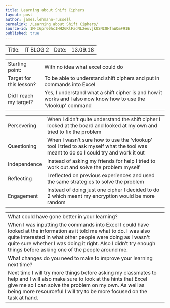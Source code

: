 ```yaml
---
title: Learning about Shift Ciphers
layout: post
author: james.lehmann-russell
permalink: /Learning about Shift Ciphers/
source-id: 1M-I6pr60hcIHH26RlFadNL2euvjkUSNI8HfnWQmF91E
published: true
---
```

<table>
  <tr>
    <td>Title:</td>
    <td>IT BLOG 2</td>
    <td>Date:</td>
    <td>13.09.18</td>
  </tr>
</table>


<table>
  <tr>
    <td>Starting point:</td>
    <td>With no idea what excel could do</td>
  </tr>
  <tr>
    <td>Target for this lesson?</td>
    <td>To be able to understand shift ciphers and put in commands into Excel</td>
  </tr>
  <tr>
    <td>Did I reach my target? </td>
    <td>Yes, I understand what a shift cipher is and how it works and I also now know how to use the 'vlookup' command</td>
  </tr>
</table>


<table>
  <tr>
    <td>Persevering</td>
    <td>When I didn't quite understand the shift cipher I looked at the board and looked at my own and tried to fix the problem </td>
  </tr>
  <tr>
    <td>Questioning</td>
    <td>When I wasn’t sure how to use the 'vlookup’ tool I tried to ask myself what the tool was meant to do so I could try and work it out</td>
  </tr>
  <tr>
    <td>Independence</td>
    <td>Instead of asking my friends for help I tried to work out and solve the problem myself</td>
  </tr>
  <tr>
    <td>Reflecting</td>
    <td>I reflected on previous experiences and used the same strategies to solve the problem</td>
  </tr>
  <tr>
    <td>Engagement</td>
    <td>Instead of doing just one cipher I decided to do 2 which meant my encryption would be more random</td>
  </tr>
</table>


<table>
  <tr>
    <td>What could have gone better in your learning?</td>
    <td></td>
  </tr>
  <tr>
    <td>When I was inputting the commands into Excel I could have looked at the information as it told me what to do. I was also quite interested in what other people were doing as I wasn't quite sure whether I was doing it right. Also I didn’t try enough things before asking one of the people around me.</td>
    <td></td>
  </tr>
  <tr>
    <td>What changes do you need to make to improve your learning next time?</td>
    <td></td>
  </tr>
  <tr>
    <td>Next time I will try more things before asking my classmates to help and I will also make sure to look at the hints that Excel give me so I can solve the problem on my own. As well as being more resourceful I will try to be more focused on the task at hand.</td>
    <td></td>
  </tr>
</table>


